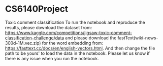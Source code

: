 # CS6140Project
Toxic comment classification
To run the notebook and reproduce the results, please download the dataset from: https://www.kaggle.com/competitions/jigsaw-toxic-comment-classification-challenge/data and please download the fastText(wiki-news-300d-1M.vec.zip) for the word embedding from: https://fasttext.cc/docs/en/english-vectors.html. And then change the file path to be yours' to load the data in the notebook.
Please let us know if there is any issue when you run the notebook.
